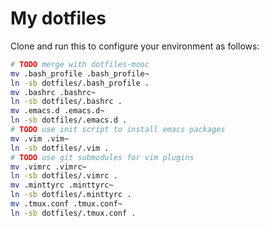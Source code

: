 My dotfiles
============
Clone and run this to configure your environment as follows:
```sh
# TODO merge with dotfiles-mooc
mv .bash_profile .bash_profile~
ln -sb dotfiles/.bash_profile .
mv .bashrc .bashrc~
ln -sb dotfiles/.bashrc .
mv .emacs.d .emacs.d~
ln -sb dotfiles/.emacs.d .
# TODO use init script to install emacs packages
mv .vim .vim~
ln -sb dotfiles/.vim .
# TODO use git submodules for vim plugins
mv .vimrc .vimrc~
ln -sb dotfiles/.vimrc .
mv .minttyrc .minttyrc~
ln -sb dotfiles/.minttyrc .
mv .tmux.conf .tmux.conf~
ln -sb dotfiles/.tmux.conf .
```
